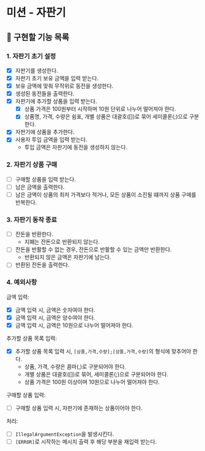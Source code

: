# 미션 - 자판기

## :wrench: 구현할 기능 목록

### 1. 자판기 초기 설정
- [x] 자판기를 생성한다.
- [x] 자판기 초기 보유 금액을 입력 받는다.
- [x] 보유 금액에 맞춰 무작위로 동전을 생성한다.
- [x] 생성된 동전들을 출력한다.
- [x] 자판기에 추가할 상품을 입력 받는다.
    - [x] 상품 가격은 100원부터 시작하며 10원 단위로 나누어 떨어져야 한다.
    - [x] 상품명, 가격, 수량은 쉼표, 개별 상품은 대괄호([])로 묶어 세미콜론(;)으로 구분한다.
- [x] 자판기에 상품을 추가한다.
- [x] 사용자 투입 금액을 입력 받는다.
    - 투입 금액은 자판기에 동전을 생성하지 않는다.

### 2. 자판기 상품 구매
- [ ] 구매할 상품을 입력 받는다.
- [ ] 남은 금액을 출력한다.
- [ ] 남은 금액이 상품의 최저 가격보다 적거나, 모든 상품이 소진될 떄까지 상품 구매를 반복한다.

### 3. 자판기 동작 종료
- [ ] 잔돈을 반환한다.
    - 지폐는 잔돈으로 반환되지 않는다.
- [ ] 잔돈을 반활할 수 없는 경우, 잔돈으로 반활할 수 있는 금액만 반환한다.
    - 반환되지 않은 금액은 자판기에 남는다.
- [ ] 반환된 잔돈을 출력한다.

### 4. 예외사항
금액 입력:
- [x] 금액 입력 시, 금액은 숫자여야 한다.
- [x] 금액 입력 시, 금액은 양수여야 한다.
- [x] 금액 입력 시, 금액은 10원으로 나누어 떨어져야 한다.

추가할 상품 목록 입력:
- [x] 추가할 상품 목록 입력 시, `[상품,가격,수량];[상품,가격,수량]`의 형식에 맞추어야 한다.
    - 상품, 가격, 수량은 콤마(,)로 구분되어야 한다.
    - 개별 상품은 대괄호([])로 묶어, 세미콜론(;)으로 구분되어야 한다.
    - 상품 가격은 100원 이상이며 10원으로 나누어 떨어져야 한다.

구매할 상품 입력:
- [ ] 구매할 상품 입력 시, 자판기에 존재하는 상품이어야 한다.

처리:
- [ ] `IllegalArgumentException`을 발생시킨다.
- [ ] `[ERROR]`로 시작하는 메시지 출력 후 해당 부분을 재입력 받는다.
